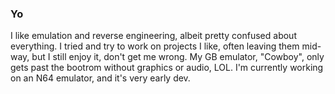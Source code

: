 ### Yo
I like emulation and reverse engineering, albeit pretty confused about everything. I tried and try to work on projects I like, often leaving them mid-way, but I still enjoy it, don't get me wrong. My GB emulator, "Cowboy", only gets past the bootrom without graphics or audio, LOL. I'm currently working on an N64 emulator, and it's very early dev.
